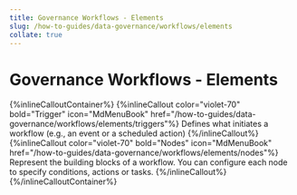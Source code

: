 ```yaml
---
title: Governance Workflows - Elements
slug: /how-to-guides/data-governance/workflows/elements
collate: true
---
```


# Governance Workflows - Elements

{%inlineCalloutContainer%}
 {%inlineCallout
  color="violet-70"
  bold="Trigger"
  icon="MdMenuBook"
  href="/how-to-guides/data-governance/workflows/elements/triggers"%}
  Defines what initiates a workflow (e.g., an event or a scheduled action)
 {%/inlineCallout%}
 {%inlineCallout
  color="violet-70"
  bold="Nodes"
  icon="MdMenuBook"
  href="/how-to-guides/data-governance/workflows/elements/nodes"%}
  Represent the building blocks of a workflow. You can configure each node to specify conditions, actions or tasks.
 {%/inlineCallout%}
{%/inlineCalloutContainer%}
